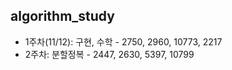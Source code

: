 ## algorithm_study

- 1주차(11/12): 구현, 수학 - 2750, 2960, 10773, 2217
- 2주차: 분할정복 - 2447, 2630, 5397, 10799

